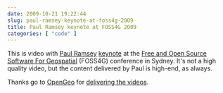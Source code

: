 ```yaml
---
date: 2009-10-21 19:22:44
slug: paul-ramsey-keynote-at-foss4g-2009
title: Paul Ramsey keynote at FOSS4G 2009
categories: [ "code" ]
---
```


This is video with [Paul Ramsey](http://blog.cleverelephant.ca/) [keynote](http://en.wikipedia.org/wiki/Keynote) at the [Free and Open Source Software For Geospatial](http://2009.foss4g.org/) (FOSS4G) conference in Sydney. It's not a high quality video, but the content delivered by Paul is high-end, as always.








Thanks go to [OpenGeo](http://opengeo.org/) for [delivering the videos](http://www.youtube.com/user/opengeosuite).
